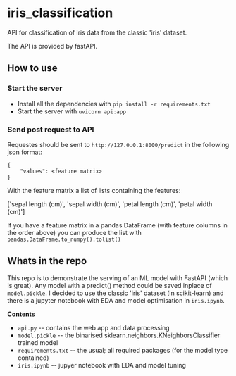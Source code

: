 # iris_classification
API for classification of iris data from the classic 'iris' dataset.

The API is provided by fastAPI.

## How to use
### Start the server
- Install all the dependencies with `pip install -r requirements.txt`
- Start the server with `uvicorn api:app`
### Send post request to API
Requestes should be sent to `http://127.0.0.1:8000/predict` in the following json format:

```
{
    "values": <feature matrix>
}
```
With the feature matrix a list of lists containing the features: 

['sepal length (cm)',
 'sepal width (cm)',
 'petal length (cm)',
 'petal width (cm)']

If you have a feature matrix in a pandas DataFrame (with feature columns in the order above) you can produce the list with `pandas.DataFrame.to_numpy().tolist()`
## Whats in the repo
This repo is to demonstrate the serving of an ML model with FastAPI (which is great).  Any model with a predict() method could be saved inplace of `model.pickle`.  I decided to use the classic 'iris' dataset (in scikit-learn) and there is a jupyter notebook with EDA and model optimisation in `iris.ipynb`.

**Contents**
- `api.py` -- contains the web app and data processing
- `model.pickle` -- the binarised sklearn.neighbors.KNeighborsClassifier trained model
- `requirements.txt` -- the usual; all required packages (for the model type contained)
- `iris.ipynb` -- jupyer notebook with EDA and model tuning